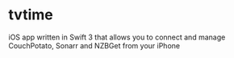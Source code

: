 # tvtime
iOS app written in Swift 3 that allows you to connect and manage CouchPotato, Sonarr and NZBGet from your iPhone
